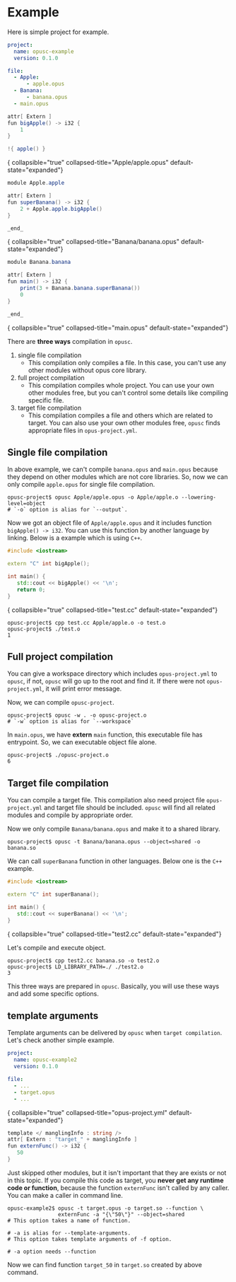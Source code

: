 # Example

Here is simple project for example.

```yaml
project:
  name: opusc-example
  version: 0.1.0

file:
  - Apple:
      - apple.opus
  - Banana:
      - banana.opus
  - main.opus
```

```c#  
attr[ Extern ]
fun bigApple() -> i32 {
    1
} 

!{ apple() }
```

{ collapsible="true" collapsed-title="Apple/apple.opus" default-state="expanded"}

```c#
module Apple.apple

attr[ Extern ]
fun superBanana() -> i32 {
    2 + Apple.apple.bigApple()
}

_end_
```

{ collapsible="true" collapsed-title="Banana/banana.opus" default-state="expanded"}

```c#
module Banana.banana

attr[ Extern ]
fun main() -> i32 {
    print(3 + Banana.banana.superBanana())
    0
}

_end_
```

{ collapsible="true" collapsed-title="main.opus" default-state="expanded"}

There are **three ways** compilation in `opusc`.

1. single file compilation
    - This compilation only compiles a file. In this case, you can't use any other modules without opus core library.
2. full project compilation
    - This compilation compiles whole project. You can use your own other modules free, but you can't control some
      details like compiling specific file.
3. target file compilation
    - This compilation compiles a file and others which are related to target. You can also use your own other modules
      free, `opusc` finds appropriate files in `opus-project.yml`.

## Single file compilation

In above example, we can't compile `banana.opus` and `main.opus` because they depend on other modules which are not core
libraries. So, now we can only compile `apple.opus` for single file compilation.

```Shell
opusc-project$ opusc Apple/apple.opus -o Apple/apple.o --lowering-level=object
# `-o` option is alias for `--output`.
```

Now we got an object file of `Apple/apple.opus` and it includes function `bigApple() -> i32`. You can use this function
by another language by linking. Below is a example which is using `C++`.

```C++
#include <iostream>

extern "C" int bigApple();

int main() {
   std::cout << bigApple() << '\n';
   return 0;
}
```

{ collapsible="true" collapsed-title="test.cc" default-state="expanded"}

```Shell
opusc-project$ cpp test.cc Apple/apple.o -o test.o 
opusc-project$ ./test.o 
1
```

## Full project compilation

You can give a workspace directory which includes `opus-project.yml` to `opusc`, if not, `opusc` will go up to the root
and find it. If there were not `opus-project.yml`, it will print error message.

Now, we can compile `opusc-project`.

```Shell
opusc-project$ opusc -w . -o opusc-project.o
# `-w` option is alias for `--workspace` 
```

In `main.opus`, we have **extern** `main` function, this executable file has entrypoint. So, we can executable object
file alone.

```Shell
opusc-project$ ./opusc-project.o
6
```

## Target file compilation

You can compile a target file. This compilation also need project file `opus-project.yml` and target file should be
included. `opusc` will find all related modules and compile by appropriate order.

Now we only compile `Banana/banana.opus` and make it to a shared library.

```Shell
opusc-project$ opusc -t Banana/banana.opus --object=shared -o banana.so
```

We can call `superBanana` function in other languages. Below one is the `C++` example.

```C++
#include <iostream>

extern "C" int superBanana();

int main() { 
   std::cout << superBanana() << '\n';
}
```
{ collapsible="true" collapsed-title="test2.cc" default-state="expanded"}

Let's compile and execute object.

```Shell
opusc-project$ cpp test2.cc banana.so -o test2.o
opusc-project$ LD_LIBRARY_PATH=./ ./test2.o
3
```

This three ways are prepared in `opusc`. Basically, you will use these ways and add some specific options.

## template arguments

Template arguments can be delivered by `opusc` when `target compilation`. Let's check another simple example.

```yaml
project:
  name: opusc-example2
  version: 0.1.0

file:
  - ...
  - target.opus
  - ...
```
{ collapsible="true" collapsed-title="opus-project.yml" default-state="expanded"}

```C#
template </ manglingInfo : string />
attr[ Extern : "target_" + manglingInfo ]
fun externFunc() -> i32 {
   50
}
```

Just skipped other modules, but it isn't important that they are exists or not in this topic. If you compile this code
as target, you **never get any runtime code or function**, because the function `externFunc` isn't called by any caller.
You can make a caller in command line.

```Shell
opusc-example2$ opusc -t target.opus -o target.so --function \
                externFunc -a "{\"50\"}" --object=shared
# This option takes a name of function.

# -a is alias for --template-arguments. 
# This option takes template arguments of -f option.

# -a option needs --function
```

Now we can find function `target_50` in `target.so` created by above command.
